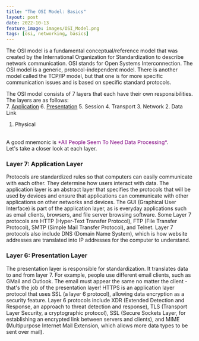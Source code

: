 ```yaml
---
title: "The OSI Model: Basics"
layout: post
date: 2022-10-13
feature_image: images/OSI_Model.png
tags: [osi, networking, basics]
---
```


The OSI model is a fundamental conceptual/reference model that was created by the International Organization for Standardization to describe network communication. OSI stands for Open Systems Interconnection. The OSI model is a generic, protocol-independent model. There is another model called the TCP/IP model, but that one is for more specific communication issues and is based on specific standard protocols.

<!--more-->

The OSI model consists of 7 layers that each have their own responsibilities. The layers are as follows: 
<br>
7. [Application](#layer-7-application-layer)
6. [Presentation](#layer-6-presentation-layer)
5. Session
4. Transport
3. Network
2. Data Link
1. Physical
<br>
A good mnemonic is <span style = "color:purple;">*All People Seem To Need Data Processing*</span>.
<br>
Let's take a closer look at each layer.

### Layer 7: Application Layer
Protocols are standardized rules so that computers can easily communicate with each other. They determine how users interact with data. The application layer is an abstract layer that specifies the protocols that will be used by devices and ensure that applications can communicate with other applications on other networks and devices. 
The GUI (Graphical User Interface) is part of the application layer, as is everyday applications such as email clients, browsers, and file server browsing software. 
Some Layer 7 protocols are HTTP (Hyper-Text Transfer Protocol), FTP (File Transfer Protocol), SMTP (Simple Mail Transfer Protocol), and Telnet. 
Layer 7 protocols also include DNS (Domain Name System), which is how website addresses are translated into IP addresses for the computer to understand. 

### Layer 6: Presentation Layer
The presentation layer is responsible for standardization. It translates data to and from layer 7. For example, people use different email clients, such as GMail and Outlook. The email must appear the same no matter the client - that's the job of the presentation layer! 
HTTPS is an application layer protocol that uses SSL (a layer 6 protocol), allowing data encryption as a security feature. 
Layer 6 protocols include XDR (Extended Detection and Response, an approach to threat detection and response), TLS (Transport Layer Security, a cryptographic protocol), SSL (Secure Sockets Layer, for establishing an encrypted link between servers and clients), and MIME (Multipurpose Internet Mail Extension, which allows more data types to be sent over mail). 
